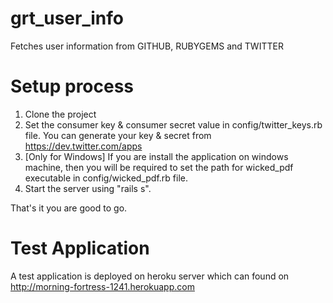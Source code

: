 grt_user_info
=============

Fetches user information from GITHUB, RUBYGEMS and TWITTER


Setup process
=============

1. Clone the project
2. Set the consumer key & consumer secret value in config/twitter_keys.rb file. You can generate your key & secret from https://dev.twitter.com/apps
3. [Only for Windows] If you are install the application on windows machine, then you will be required to set the path for wicked_pdf executable in config/wicked_pdf.rb file.
4. Start the server using "rails s".

That's it you are good to go.

Test Application
=================

A test application is deployed on heroku server which can found on http://morning-fortress-1241.herokuapp.com

